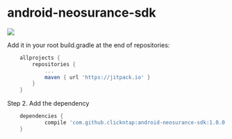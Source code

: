 # android-neosurance-sdk

[![](https://jitpack.io/v/clickntap/android-neosurance-sdk.svg)](https://jitpack.io/#clickntap/android-neosurance-sdk)

Add it in your root build.gradle at the end of repositories:

```gradle
	allprojects {
		repositories {
			...
			maven { url 'https://jitpack.io' }
		}
	}
```  
 
Step 2. Add the dependency

```gradle
	dependencies {
	        compile 'com.github.clickntap:android-neosurance-sdk:1.0.0'
	}
```
